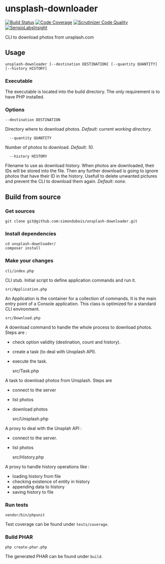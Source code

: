# unsplash-downloader

[![Build Status](https://travis-ci.org/simondubois/unsplash-downloader.svg)](https://travis-ci.org/simondubois/unsplash-downloader)
[![Code Coverage](https://scrutinizer-ci.com/g/simondubois/unsplash-downloader/badges/coverage.png?b=master)](https://scrutinizer-ci.com/g/simondubois/unsplash-downloader/?branch=master)
[![Scrutinizer Code Quality](https://scrutinizer-ci.com/g/simondubois/unsplash-downloader/badges/quality-score.png?b=master)](https://scrutinizer-ci.com/g/simondubois/unsplash-downloader/?branch=master)
[![SensioLabsInsight](https://insight.sensiolabs.com/projects/4556fb29-ce84-4668-a918-ce4fb39f3083/mini.png)](https://insight.sensiolabs.com/projects/4556fb29-ce84-4668-a918-ce4fb39f3083)

CLI to download photos from unsplash.com


## Usage
    unsplash-downloader [--destination DESTINATION] [--quantity QUANTITY] [--history HISTORY]

### Executable
The executable is located into the build directory.
The only requirement is to have PHP installed.

### Options
    --destination DESTINATION
Directory where to download photos.
*Default: current working directory.*

      --quantity QUANTITY
Number of photos to download.
*Default: 10.*

      --history HISTORY
Filename to use as download history. When photos are downloaded, their IDs will be stored into the file. Then any further download is going to ignore photos that have their ID in the history. Usefull to delete unwanted pictures and prevent the CLI to download them again.
*Default: none.*


## Build from source

### Get sources
    git clone git@github.com:simondubois/unsplash-downloader.git

### Install dependencies
    cd unsplash-downloader/
    composer install

### Make your changes

    cli/index.php

CLI stub. Initial script to define application commands and run it.


    src/Application.php


An Application is the container for a collection of commands.
It is the main entry point of a Console application.
This class is optimized for a standard CLI environment.


    src/Download.php


A download command to handle the whole process to download photos. Steps are :

- check option validity (destination, count and history).
- create a task (to deal with Unsplash API).
- execute the task.


    src/Task.php


A task to download photos from Unsplash. Steps are

- connect to the server
- list photos
- download photos


    src/Unsplash.php


A proxy to deal with the Unsplah API :

- connect to the server.
- list photos


    src/History.php


A proxy to handle history operations like :

- loading history from file
- checking existence of entity in history
- appending data to history
- saving history to file

### Run tests
    vendor/bin/phpunit
Test coverage can be found under `tests/coverage`.

### Build PHAR
    php create-phar.php
The generated PHAR can be found under `build`.
